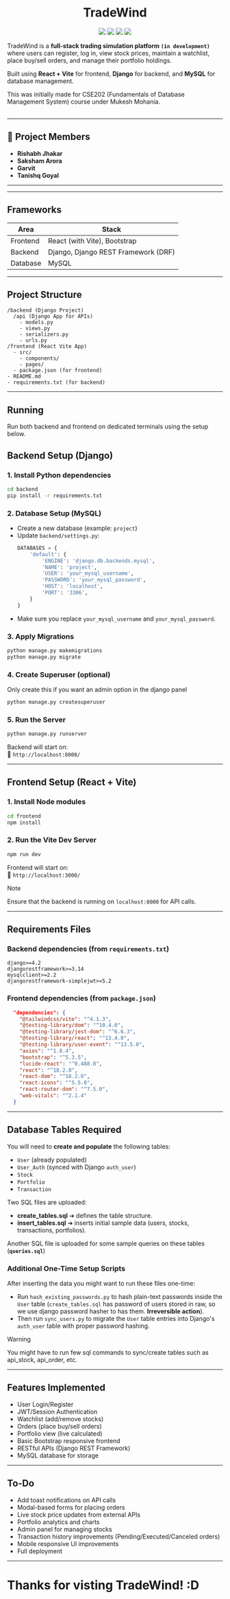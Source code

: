 <h1 align="center">TradeWind</h1>

<p align="center">
  <img src="https://img.shields.io/badge/license-MIT-green" />
  <img src="https://img.shields.io/badge/Built%20with-React%20%2B%20Django%20%2B%20MySQL-blue" />
  <img src="https://img.shields.io/badge/Status-In%20Progress-orange" />
  <img src="https://img.shields.io/badge/PRs-welcome-brightgreen" />
</p>

TradeWind is a **full-stack trading simulation platform `(in development)`** where users can register, log in, view stock prices, maintain a watchlist, place buy/sell orders, and manage their portfolio holdings.

Built using **React + Vite** for frontend, **Django** for backend, and **MySQL** for database management.

This was initially made for CSE202 (Fundamentals of Database Management System) course under Mukesh Mohania. 
<br><br>

---
## 👥 Project Members

- **Rishabh Jhakar**
- **Saksham Arora**
- **Garvit**
- **Tanishq Goyal**

---

---

## Frameworks

| Area     | Stack                               |
| -------- | ----------------------------------- |
| Frontend | React (with Vite), Bootstrap        |
| Backend  | Django, Django REST Framework (DRF) |
| Database | MySQL                               |

---

## Project Structure

```
/backend (Django Project)
  /api (Django App for APIs)
    - models.py
    - views.py
    - serializers.py
    - urls.py
/frontend (React Vite App)
  - src/
    - components/
    - pages/
  - package.json (for frontend)  
- README.md
- requirements.txt (for backend)
```

---

## Running

Run both backend and frontend on dedicated terminals using the setup below.

## Backend Setup (Django)


### 1. Install Python dependencies

```bash
cd backend
pip install -r requirements.txt
```

### 2. Database Setup (MySQL)

- Create a new database (example: `project`)
- Update `backend/settings.py`:
  ```python
  DATABASES = {
      'default': {
          'ENGINE': 'django.db.backends.mysql',
          'NAME': 'project',
          'USER': 'your_mysql_username',
          'PASSWORD': 'your_mysql_password',
          'HOST': 'localhost',
          'PORT': '3306',
      }
  }
  ```
- Make sure you replace `your_mysql_username` and `your_mysql_password`.

### 3. Apply Migrations

```bash
python manage.py makemigrations
python manage.py migrate
```

### 4. Create Superuser (optional)

Only create this if you want an admin option in the django panel

```bash
python manage.py createsuperuser
```

### 5. Run the Server

```bash
python manage.py runserver
```

Backend will start on:  
📍 `http://localhost:8000/`

---

## Frontend Setup (React + Vite)

### 1. Install Node modules

```bash
cd frontend
npm install
```

### 2. Run the Vite Dev Server

```bash
npm run dev
```

Frontend will start on:  
📍 `http://localhost:3000/`

> [!NOTE]
> Ensure that the backend is running on `localhost:8000` for API calls.

---

## Requirements Files

### Backend dependencies (from `requirements.txt`)

```plaintext
django>=4.2
djangorestframework>=3.14
mysqlclient>=2.2
djangorestframework-simplejwt>=5.2
```

### Frontend dependencies (from `package.json`)

```json
  "dependencies": {
    "@tailwindcss/vite": "^4.1.3",
    "@testing-library/dom": "^10.4.0",
    "@testing-library/jest-dom": "^6.6.3",
    "@testing-library/react": "^13.4.0",
    "@testing-library/user-event": "^13.5.0",
    "axios": "^1.8.4",
    "bootstrap": "^5.3.5",
    "lucide-react": "^0.488.0",
    "react": "^18.2.0",
    "react-dom": "^18.2.0",
    "react-icons": "^5.5.0",
    "react-router-dom": "^7.5.0",
    "web-vitals": "^2.1.4"
  }
```

---

## Database Tables Required

You will need to **create and populate** the following tables:

- `User` (already populated)
- `User_Auth` (synced with Django `auth_user`)
- `Stock`
- `Portfolio`
- `Transaction`

Two SQL files are uploaded:

- **create_tables.sql** ➔ defines the table structure.
- **insert_tables.sql** ➔ inserts initial sample data (users, stocks, transactions, portfolios).

Another SQL file is uploaded for some sample queries on these tables (**`queries.sql`**)

### Additional One-Time Setup Scripts

After inserting the data you might want to run these files one-time:

- Run `hash_existing_passwords.py` to hash plain-text passwords inside the `User` table (`create_tables.sql` has password of users stored in raw, so we use django password hasher to has them. **Irreversible action**).
- Then run `sync_users.py` to migrate the `User` table entries into Django's `auth_user` table with proper password hashing.

> [!WARNING]
> You might have to run few sql commands to sync/create tables such as api_stock, api_order, etc. 

---

## Features Implemented

- User Login/Register
- JWT/Session Authentication
- Watchlist (add/remove stocks)
- Orders (place buy/sell orders)
- Portfolio view (live calculated)
- Basic Bootstrap responsive frontend
- RESTful APIs (Django REST Framework)
- MySQL database for storage

---

## To-Do

- Add toast notifications on API calls
- Modal-based forms for placing orders
- Live stock price updates from external APIs
- Portfolio analytics and charts
- Admin panel for managing stocks
- Transaction history improvements (Pending/Executed/Canceled orders)
- Mobile responsive UI improvements
- Full deployment

---

# Thanks for visting TradeWind! :D
